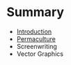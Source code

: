 # Summary

* [Introduction](README.md)
* [Permaculture](permaculture.md)
* Screenwriting
* Vector Graphics

